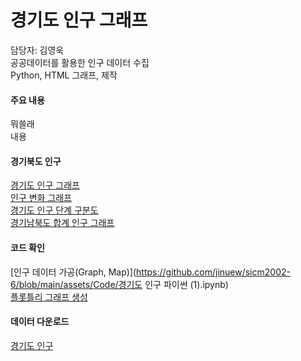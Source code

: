 # 경기도 인구 그래프

담당자: 김영욱<br>
공공데이터를 활용한 인구 데이터 수집<br>
Python, HTML 그래프,  제작<br>

#### 주요 내용

뭐쓸래<br>
내용

#### 경기북도 인구
[경기도 인구 그래프](https://jinuew.github.io/sicm2002-6/assets/막대그래프.html)<br>
[인구 변화 그래프](https://jinuew.github.io/sicm2002-6/assets/꺾은선그래프.html)<br>
[경기도 인구 단계 구분도](https://jinuew.github.io/sicm2002-6/assets/경기도인구단계구분도.html)<br>
[경기남북도 합계 인구 그래프](https://jinuew.github.io/sicm2002-6/assets/data_to_html_graph.html)

#### 코드 확인
[인구 데이터 가공(Graph, Map)](https://github.com/jinuew/sicm2002-6/blob/main/assets/Code/경기도 인구 파이썬 (1).ipynb)<br>
[플롯틀리 그래프 생성](https://github.com/jinuew/sicm2002-6/blob/main/assets/Code/플롯틀리.ipynb)


#### 데이터 다운로드
[경기도 인구](https://github.com/jinuew/sicm2002-6/raw/main/assets/Data/gyeonggi_pop.xlsx)<br>
